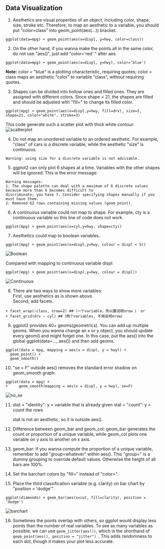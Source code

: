 ## Data Visualization  

1. Aesthetics are visual properties of an object, including color, shape, size, stroke etc. Therefore, to map an aesthetic to a variable, you should put "color=class" into geom_point(aes(…)) bracket.  
```
ggplot(data=mpg) + geom_point(aes(x=displ, y=hwy, color=class))
```

2. On the other hand, if you wanna make the points all in the same color, do not use "aes()", just add "color='red' " after aes.   
```
ggplot(data=mpg) + geom_point(aes(x=displ, y=hwy), color='blue')
```
**Note:** color = "blue" is a plotting characteristic, requiring quotes; color = class maps an aesthetic "color" to variable "class", without requiring quotes.  

3. Shapes can be divided into hollow ones and filled ones. They are assigned with different colors. Since shape = 21, the shapes are filled and should be adjusted with "fill=" to change its filled color.
```
ggplot(mpg) + geom_point(aes(x=displ,y=hwy, fill=drv), size=3, shape=21, color="white", stroke=3)
```
This code generate such a scatter plot with thick white contour:  
![scatterplot](Figures/Data_Visualization/Scatterplot.png)

4. Do not map an unordered variable to an ordered aesthetic. For example, "class" of cars is a discrete variable, while the aesthetic "size" is continuous.  

```
Warning: using size for a discrete variable is not advisable.
```

5. ggplot2 can only plot 6 shapes at a time. Variables with the other shapes will be ignored. This is the error message:  
```
Warning messages:
1: The shape palette can deal with a maximum of 6 discrete values because more than 6 becomes difficult to
discriminate; you have 7. Consider specifying shapes manually if you must have them.
2: Removed 62 rows containing missing values (geom_point).
```

6. A continuous variable could not map to shape. For example, cty is a continuous variable so this line of code does not work.  
```
ggplot(mpg) + geom_point(aes(x=cyl,y=hwy, shape=cty))
```

7. Aesthetics could map to boolean variables.  
```
ggplot(mpg) + geom_point(aes(x=displ,y=hwy, colour = displ < 5))
```
![Boolean](Figures/Data_Visualization/mapping_to_boolean.png)

Compared with mapping to continuous variable displ:  
```
ggplot(mpg) + geom_point(aes(x=displ,y=hwy, colour = displ))
```
![Continuous](Figures/Data_Visualization/mapping_to_continuous.png)

8. There are two ways to show more variables:  
First, use aesthetics as is shown above.  
Second, add facets.  
```
+ facet_wrap(~class, nrow=2) ##（一个variable，所以要说明nrow ） or
+ facet_grid(drv ~ cyl) ##（两个variables, 不用说明nrow）
```

9. ggplot2 provides 40+ geoms(geometrics). You can add up multiple geoms. When you wanna change an x or y object, you should update every geom() and might forget one. In this case, put the aes() into the global ggplot(data=..., aes()) and then add geoms.
```
ggplot(data = mpg, mapping = aes(x = displ, y = hwy)) +
  geom_point() +
  geom_smooth()
  ```

10. "se = F" outside aes() removes the standard error shadow on geom_smooth graph.
```
ggplot(data = mpg) +
+     geom_smooth(mapping = aes(x = displ, y = hwy), se=F)
```
![no_se](Figures/Data_Visualization/no_se.png)

11. stat = "identity": y = variable that is already given
    stat = "count": y = count the rows

    stat is not an aesthetic, so it is outside aes().

12. Difference between geom_bar and geom_col: geom_bar generates the count or proportion of a unique variable, while geom_col plots one variable on y axis to another on x axis.

13. geom_bar: if you wanna compute the proportion of a unique variable, remember to add "group=whatever" within aes(). This "group=" is a dummy grouping to override default values. Otherwise the height of all bars are 100%.

14. Set the barchart colors by "fill=" instead of "color=".

15.  Place the third classification variable (e.g. clarity) on bar chart by "position = 'dodge'".
```
ggplot(diamonds) + geom_bar(aes(x=cut, fill=clarity), position = 'dodge')
```

![barchart](Figures/Data_Visualization/Dodge_barchart.png)

16. Sometimes the points overlap with others, so ggplot would display less points than the number of real variables. To see as many variables as possible, we can use ```geom_jitter(aes())```, which is the shorthand of ```geom_point(aes(), position = "jitter") ```. This adds randomness to each dot, though it makes your plot less accurate.
